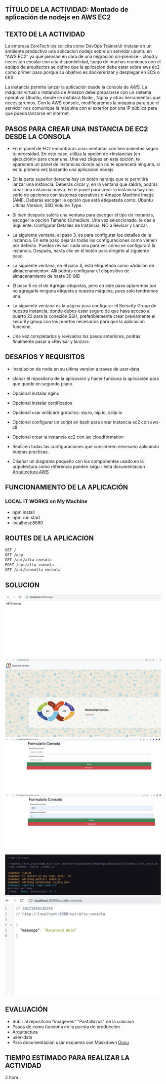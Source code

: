 ## TÍTULO DE LA ACTIVIDAD: Montado de aplicación de nodejs en AWS EC2

## TEXTO DE LA ACTIVIDAD

La empresa ZeroTech les solicita como DevOps Trainer/Jr instalar en un ambiente productivo una aplicacion nodejs sobre un servidor ubuntu en "AWS EC2" ya que piensan en cara de una migración on-premise - cloud y necesitan escalar con alta disponibilidad, luego de muchas reuniones con el equipo de arquitectos se define que la aplicacion debe estar sobre aws ec2 como primer paso porque su objetivo es dockererizar y desplegar en ECS o EKS.

La instancia permite lanzar la aplicación desde la consola de AWS. La máquina virtual o instancia de Amazon debe prepararse con un sistema operativo Ubuntu, donde se instalará Node , Nginx y otras herramientas que necesitaremos. Con la AWS console, modificaremos la máquina para que el servidor nos comunique la máquina con el exterior por una IP pública para que pueda lanzarse en internet. 

## PASOS PARA CREAR UNA INSTANCIA DE EC2 DESDE LA CONSOLA
- En el panel de EC2 encontrarás unas ventanas con herramientas según tu necesidad. En este caso, utiliza la opción de «Instancias (en ejecución)» para crear una. Una vez cliques en esta opción, te aparecerá un panel de instancias donde aún no te aparecerá ninguna, si es tu primera vez lanzando una aplicacion nodejs.

- En la parte superior derecha hay un botón naranja que te permitirá lanzar una instancia. Deberás clicar y, en la ventana que saldrá, podrás crear una instancia nueva.
En el panel para crear la instancia hay una serie de opciones con sistemas operativos o Amazon Machine Image (AMI). Deberás escoger la opción que está etiquetada como: Ubuntu Ultima Version, SSD Volume Type.

- Si bien después saldrá una ventana para escoger el tipo de instancia, escoger la opción  Tamaño t3.medium. Una vez seleccionado, le das a Siguiente: Configurar Detalles de Instancia; NO a Revisar y Lanzar.

- La siguiente ventana, el paso 3, es para configurar los detalles de la instancia. En este paso dejarás todas las configuraciones como vienen por defecto. Puedes revisar cada una para ver cómo se configurará la instancia. Después, harás clic en el botón para dirigirte al siguiente paso.

- La siguiente ventana, en el paso 4, está etiquetada como «Adición de almacenamiento». Allí podrás configurar el dispositivo de almacenamiento de hasta 30 GIB

- El paso 5 es el de Agregar etiquetas, pero en este paso optaremos por no agregarle ninguna etiqueta a nuestra máquina, pues solo tendremos una.

- La siguiente ventana es la página para configurar el Security Group de nuestra instancia, donde debes estar seguro de que haya acceso al puerto 22 para la conexión SSH, preferiblemente crear previamente el security group con los puertos necesarios para que la aplicacion funcione.

- Una vez completados y revisados los pasos anteriores, podrás finalmente pasar a «Revisar y lanzar». 

## DESAFIOS Y REQUISITOS

- Instalacion de node en su ultima version a traves de user-data 

- clonar el repositorio de la aplicación y hacer funciona la aplicación para que quede en segundo plano.

- Opcional instalar nginx

- Opcional instalar certificados

- Opcional usar wildcard gratuitos: xip.io, nip.io, sslip.io

- Opcional configurar un script en bash para crear instancia ec2 con aws-cli

- Opcional crear la instancia ec2 con iac cloudformation

- Realicen todas las configuraciones que consideren necesario aplicando buenas practicas.

- Diseñar un diagrama pequeño con los componentes usado en la arquitectura como referencia pueden seguir esta documentacion [Arquitectura AWS](https://aws.amazon.com/es/getting-started/hands-on/deploy-nodejs-web-app/)

## FUNCIONAMIENTO DE LA APLICACIÓN
### LOCAL   IT WORKS on My Machine
- npm install 
- npm run start
- localhost:8080

## ROUTES DE LA APLICACION
```
GET /
GET /app
GET /api/alta-consola
POST /api/alta-consola
GET /api/consulta-consola
```

## SOLUCION

<img src="https://github.com/roxsross/bootcamp-ec2-challenge/raw/master/doc/1.png" alt="1" />

<img src="https://github.com/roxsross/bootcamp-ec2-challenge/raw/master/doc/2.png" alt="2" />

<img src="https://github.com/roxsross/bootcamp-ec2-challenge/raw/master/doc/3.png" alt="3" />

<img src="https://github.com/roxsross/bootcamp-ec2-challenge/raw/master/doc/4.png" alt="4" />

<img src="https://github.com/roxsross/bootcamp-ec2-challenge/raw/master/doc/5.png" alt="5" />

<img src="https://github.com/roxsross/bootcamp-ec2-challenge/raw/master/doc/6.png" alt="6" />

## EVALUACIÓN

* Subir al repositorio "imagenes" "Pantallazos" de la solucíon 
* Pasos de como funciona en la puesta de producción
* Arquitectura
* user-data
* Para documentacion usar esquema con Maskdown [Docu](https://docs.github.com/es/get-started/writing-on-github/getting-started-with-writing-and-formatting-on-github/basic-writing-and-formatting-syntax)

## TIEMPO ESTIMADO PARA REALIZAR LA ACTIVIDAD

2 hora
